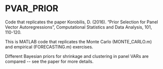 # PVAR_PRIOR
Code that replicates the paper Korobilis, D. (2016). “Prior Selection for Panel Vector Autoregressions”, Computational Statistics and Data Analysis, 101, 110-120. 

This is MATLAB code that replicates the Monte Carlo (MONTE_CARLO.m) and empirical (FORECASTING.m) exercises.

Different Bayesian priors for shrinkage and clustering in panel VARs are compared -- see the paper for more details.
